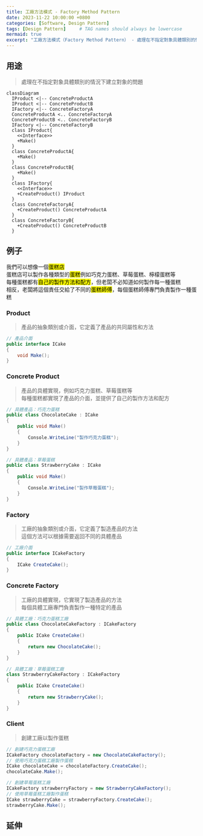 ```yaml
---
title: 工廠方法模式 - Factory Method Pattern
date: 2023-11-22 10:00:00 +0800
categories: [Software, Design Pattern]
tags: [Design Pattern]     # TAG names should always be lowercase
mermaid: true
excerpt: "工廠方法模式（Factory Method Pattern） - 處理在不指定對象具體類別的情況下建立對象的問題"
---
```


## 用途

> 處理在不指定對象具體類別的情況下建立對象的問題

```mermaid
classDiagram
  IProduct <|-- ConcreteProductA
  IProduct <|-- ConcreteProductB
  IFactory <|-- ConcreteFactoryA
  ConcreteProductA <.. ConcreteFactoryA
  ConcreteProductB <.. ConcreteFactoryB
  IFactory <|-- ConcreteFactoryB
  class IProduct{
    <<Interface>>
    +Make()
  }
  class ConcreteProductA{
    +Make()
  }
  class ConcreteProductB{
    +Make()
  }
  class IFactory{
    <<Interface>>
    +CreateProduct() IProduct
  }
  class ConcreteFactoryA{
    +CreateProduct() ConcreteProductA
  }
  class ConcreteFactoryB{
    +CreateProduct() ConcreteProductB
  }

```

## 例子

我們可以想像一個<mark>蛋糕店</mark><br/>
蛋糕店可以製作各種類型的<mark>蛋糕</mark>例如巧克力蛋糕、草莓蛋糕、檸檬蛋糕等<br/>
每種蛋糕都有<mark>自己的製作方法和配方</mark>，但老闆不必知道如何製作每一種蛋糕<br/>
相反，老闆將這個責任交給了不同的<mark>蛋糕師傅</mark>，每個蛋糕師傅專門負責製作一種蛋糕

### Product
> 產品的抽象類別或介面，它定義了產品的共同屬性和方法

```cs
// 產品介面
public interface ICake
{
    void Make();
}
```

### Concrete Product
> 產品的具體實現，例如巧克力蛋糕、草莓蛋糕等<br/>
> 每種蛋糕都實現了產品的介面，並提供了自己的製作方法和配方

```cs
// 具體產品：巧克力蛋糕
public class ChocolateCake : ICake
{
    public void Make()
    {
        Console.WriteLine("製作巧克力蛋糕");
    }
}
```
```cs
// 具體產品：草莓蛋糕
public class StrawberryCake : ICake
{
    public void Make()
    {
        Console.WriteLine("製作草莓蛋糕");
    }
}
```

### Factory
> 工廠的抽象類別或介面，它定義了製造產品的方法<br/>
> 這個方法可以根據需要返回不同的具體產品

```cs
// 工廠介面
public interface ICakeFactory
{
    ICake CreateCake();
}
```

### Concrete Factory
> 工廠的具體實現，它實現了製造產品的方法<br/>
> 每個具體工廠專門負責製作一種特定的產品

```cs
// 具體工廠：巧克力蛋糕工廠
public class ChocolateCakeFactory : ICakeFactory
{
    public ICake CreateCake()
    {
        return new ChocolateCake();
    }
}
```
```cs
// 具體工廠：草莓蛋糕工廠
class StrawberryCakeFactory : ICakeFactory
{
    public ICake CreateCake()
    {
        return new StrawberryCake();
    }
}
```

### Client
> 創建工廠以製作蛋糕

```cs
// 創建巧克力蛋糕工廠
ICakeFactory chocolateFactory = new ChocolateCakeFactory();
// 使用巧克力蛋糕工廠製作蛋糕
ICake chocolateCake = chocolateFactory.CreateCake();
chocolateCake.Make();

// 創建草莓蛋糕工廠
ICakeFactory strawberryFactory = new StrawberryCakeFactory();
// 使用草莓蛋糕工廠製作蛋糕
ICake strawberryCake = strawberryFactory.CreateCake();
strawberryCake.Make();
```

## 延伸
